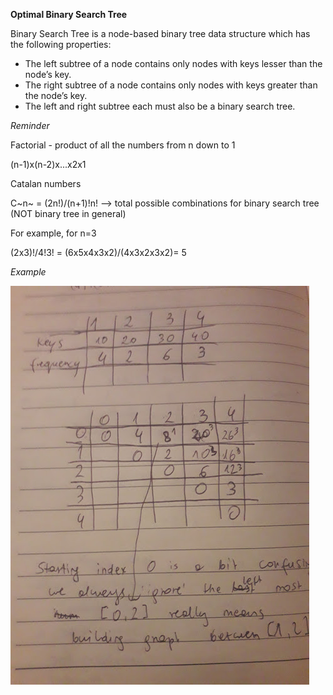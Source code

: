 **Optimal Binary Search Tree**

Binary Search Tree is a node-based binary tree data structure which has the following properties:

- The left subtree of a node contains only nodes with keys lesser than
the node’s key.
- The right subtree of a node contains only nodes with keys greater than
  the node’s key.
- The left and right subtree each must also be a binary
  search tree.

*Reminder*

Factorial - product of all the numbers from n down to 1

(n-1)x(n-2)x...x2x1

Catalan numbers

C~n~ = (2n!)/(n+1)!n! --> total possible combinations for binary search
tree (NOT binary tree in general)

For example, for n=3

(2x3)!/4!3! = (6x5x4x3x2)/(4x3x2x3x2)= 5

*Example*

![optimalBSTExample.jpg](optimalBSTExample.jpg)

